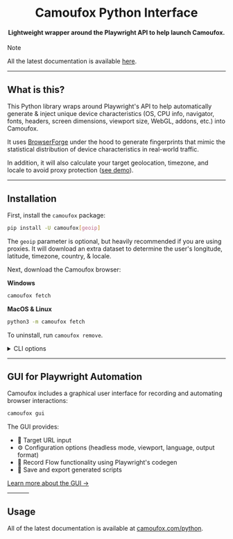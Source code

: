 <div align="center">

# Camoufox Python Interface

#### Lightweight wrapper around the Playwright API to help launch Camoufox.

</div>

> [!NOTE]
> All the latest documentation is available [here](https://camoufox.com/python).

---

## What is this?

This Python library wraps around Playwright's API to help automatically generate & inject unique device characteristics (OS, CPU info, navigator, fonts, headers, screen dimensions, viewport size, WebGL, addons, etc.) into Camoufox.

It uses [BrowserForge](https://github.com/daijro/browserforge) under the hood to generate fingerprints that mimic the statistical distribution of device characteristics in real-world traffic.

In addition, it will also calculate your target geolocation, timezone, and locale to avoid proxy protection ([see demo](https://i.imgur.com/UhSHfaV.png)).

---

## Installation

First, install the `camoufox` package:

```bash
pip install -U camoufox[geoip]
```

The `geoip` parameter is optional, but heavily recommended if you are using proxies. It will download an extra dataset to determine the user's longitude, latitude, timezone, country, & locale.

Next, download the Camoufox browser:

**Windows**

```bash
camoufox fetch
```

**MacOS & Linux**

```bash
python3 -m camoufox fetch
```

To uninstall, run `camoufox remove`.

<details>
<summary>CLI options</summary>

```
Usage: python -m camoufox [OPTIONS] COMMAND [ARGS]...

Options:
  --help  Show this message and exit.

Commands:
  fetch    Fetch the latest version of Camoufox
  gui      Launch the Camoufox GUI for Playwright automation
  path     Display the path to the Camoufox executable
  remove   Remove all downloaded files
  server   Launch a Playwright server
  test     Open the Playwright inspector
  version  Display the current version
```

</details>

---

## GUI for Playwright Automation

Camoufox includes a graphical user interface for recording and automating browser interactions:

```bash
camoufox gui
```

The GUI provides:
- 🎯 Target URL input
- ⚙️ Configuration options (headless mode, viewport, language, output format)
- 🔴 Record Flow functionality using Playwright's codegen
- 💾 Save and export generated scripts

[Learn more about the GUI →](camoufox/gui/README.md)

<hr width=50>

## Usage

All of the latest documentation is available at [camoufox.com/python](https://camoufox.com/python).
